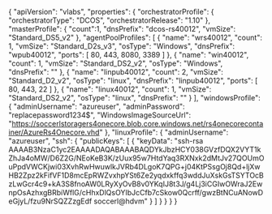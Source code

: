   {
    "apiVersion": "vlabs",
    "properties": {
      "orchestratorProfile": {
        "orchestratorType": "DCOS",
        "orchestratorRelease": "1.10"
      },
      "masterProfile": {
        "count":1,
        "dnsPrefix": "dcos-rs40012",
        "vmSize": "Standard_DS5_v2"
      },
      "agentPoolProfiles": [
        {
          "name": "wrs40012",
          "count": 1,
          "vmSize": "Standard_D2s_v3",
          "osType": "Windows",
          "dnsPrefix": "wpub40012",
          "ports": [
               80,
               443,
               8080,
               3389
            ]
        },
        {
          "name": "win40012",
          "count": 1,
          "vmSize": "Standard_DS2_v2",
          "osType": "Windows",
          "dnsPrefix": ""
        },
        {
    "name": "linpub40012",
    "count": 2,
    "vmSize": "Standard_D2_v2",
    "osType": "linux",
    "dnsPrefix": "linpub40012",
    "ports": [
      80,
      443,
      22
      ]
        },
        {
          "name": "linux40012",
          "count": 1,
          "vmSize": "Standard_DS2_v2",
          "osType": "linux",
          "dnsPrefix": ""
        }
      ],
      "windowsProfile": {
        "adminUsername": "azureuser",
        "adminPassword": "replacepassword1234$",
        "WindowsImageSourceUrl": "https://soccerlstoragers4onecore.blob.core.windows.net/rs4onecorecontainer/AzureRs4Onecore.vhd"
      },
      "linuxProfile": {
        "adminUsername": "azureuser",
        "ssh": {
          "publicKeys": [
            {
              "keyData": "ssh-rsa AAAAB3NzaC1yc2EAAAADAQABAAABAQDYkJbzHCY038GVzfDQX2VYT1kZhJa4oMW/D6Z2G/NEoKeB3K/zUux95w7HtdYaq3RXNxk2dMtJv27QOUmOuPpdVWCKjwi03XvhRwHwuwlkJVRb4DLgoK7QPG+j04KtPSsgOj8Qd+ljXwHB2Zpz2kFifVF1D8mcEpRWZvxhpYSt6Ze2yqdxkffq3wddJuXskGsTSYTOcBzLwGcr4c9+kA3S8fnoAW0LRyXyOvB8v0YKqIJ8t3J/g4Lj3iCGIwOWraJ2EwnpOsAzhxgBRbiWflG/cHhxDlQsOYIbJcCfb7cSkow0Qcrff/gwzBtNCuANowDeGjyL/fzu9NrSQZZzgEdf soccerl@hdvm"
            }
          ]
        }
      }
    }
  }
